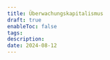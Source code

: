 ```yaml
---
title: Überwachungskapitalismus
draft: true
enableToc: false
tags: 
description: 
date: 2024-08-12
---
```

